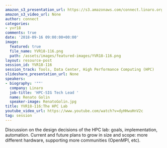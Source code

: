 ```yaml
---
amazon_s3_presentation_url: https://s3.amazonaws.com/connect.linaro.org/yvr18/presentations/yvr18-116.pdf
amazon_s3_video_url: None
author: connect
categories:
- yvr18
comments: true
date: '2018-09-16 09:00:00+00:00'
image:
  featured: true
  file_name: YVR18-116.png
  path: /assets/images/featured-images/YVR18-116.png
layout: resource-post
session_id: YVR18-116
session_track: Tools, Data Center, High Performance Computing (HPC)
slideshare_presentation_url: None
speakers:
- biography: '""'
  company: Linaro
  job-title: 'HPC-SIG Tech Lead '
  name: Renato Golin
  speaker-image: RenatoGolin.jpg
title: YVR18-116:The HPC Lab
youtube_video_url: https://www.youtube.com/watch?v=dyHHwuHnV2c
tag: session
---
```


Discussion on the design decisions of the HPC lab: goals, implementation, automation.
Current and future plans to grow in size and scope: more different hardware, supporting more communities (OpenMPI, etc).
